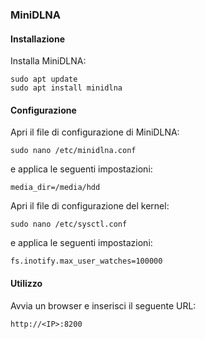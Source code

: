 ### MiniDLNA

#### Installazione

Installa MiniDLNA:
```
sudo apt update
sudo apt install minidlna
```

#### Configurazione

Apri il file di configurazione di MiniDLNA:
```
sudo nano /etc/minidlna.conf
```

e applica le seguenti impostazioni:
```
media_dir=/media/hdd
```

Apri il file di configurazione del kernel:
```
sudo nano /etc/sysctl.conf
```

e applica le seguenti impostazioni:
```
fs.inotify.max_user_watches=100000
```

#### Utilizzo

Avvia un browser e inserisci il seguente URL:
```
http://<IP>:8200
```
